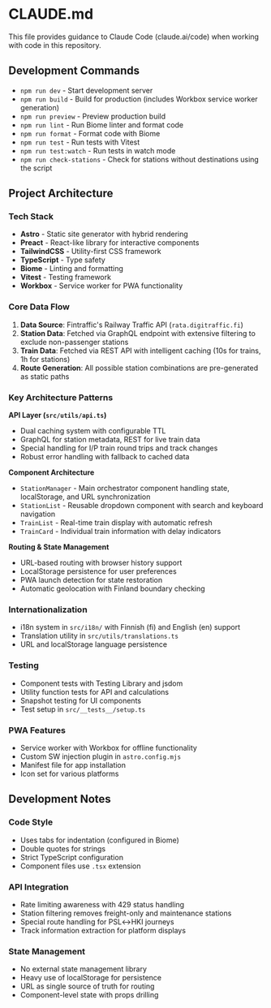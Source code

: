 # CLAUDE.md

This file provides guidance to Claude Code (claude.ai/code) when working with code in this repository.

## Development Commands

- `npm run dev` - Start development server
- `npm run build` - Build for production (includes Workbox service worker generation)
- `npm run preview` - Preview production build
- `npm run lint` - Run Biome linter and format code
- `npm run format` - Format code with Biome
- `npm run test` - Run tests with Vitest
- `npm run test:watch` - Run tests in watch mode
- `npm run check-stations` - Check for stations without destinations using the script

## Project Architecture

### Tech Stack
- **Astro** - Static site generator with hybrid rendering
- **Preact** - React-like library for interactive components
- **TailwindCSS** - Utility-first CSS framework
- **TypeScript** - Type safety
- **Biome** - Linting and formatting
- **Vitest** - Testing framework
- **Workbox** - Service worker for PWA functionality

### Core Data Flow
1. **Data Source**: Fintraffic's Railway Traffic API (`rata.digitraffic.fi`)
2. **Station Data**: Fetched via GraphQL endpoint with extensive filtering to exclude non-passenger stations
3. **Train Data**: Fetched via REST API with intelligent caching (10s for trains, 1h for stations)
4. **Route Generation**: All possible station combinations are pre-generated as static paths

### Key Architecture Patterns

**API Layer (`src/utils/api.ts`)**
- Dual caching system with configurable TTL
- GraphQL for station metadata, REST for live train data
- Special handling for I/P train round trips and track changes
- Robust error handling with fallback to cached data

**Component Architecture**
- `StationManager` - Main orchestrator component handling state, localStorage, and URL synchronization
- `StationList` - Reusable dropdown component with search and keyboard navigation
- `TrainList` - Real-time train display with automatic refresh
- `TrainCard` - Individual train information with delay indicators

**Routing & State Management**
- URL-based routing with browser history support
- LocalStorage persistence for user preferences
- PWA launch detection for state restoration
- Automatic geolocation with Finland boundary checking

### Internationalization
- i18n system in `src/i18n/` with Finnish (fi) and English (en) support
- Translation utility in `src/utils/translations.ts`
- URL and localStorage language persistence

### Testing
- Component tests with Testing Library and jsdom
- Utility function tests for API and calculations
- Snapshot testing for UI components
- Test setup in `src/__tests__/setup.ts`

### PWA Features
- Service worker with Workbox for offline functionality
- Custom SW injection plugin in `astro.config.mjs`
- Manifest file for app installation
- Icon set for various platforms

## Development Notes

### Code Style
- Uses tabs for indentation (configured in Biome)
- Double quotes for strings
- Strict TypeScript configuration
- Component files use `.tsx` extension

### API Integration
- Rate limiting awareness with 429 status handling
- Station filtering removes freight-only and maintenance stations
- Special route handling for PSL↔HKI journeys
- Track information extraction for platform displays

### State Management
- No external state management library
- Heavy use of localStorage for persistence
- URL as single source of truth for routing
- Component-level state with props drilling
